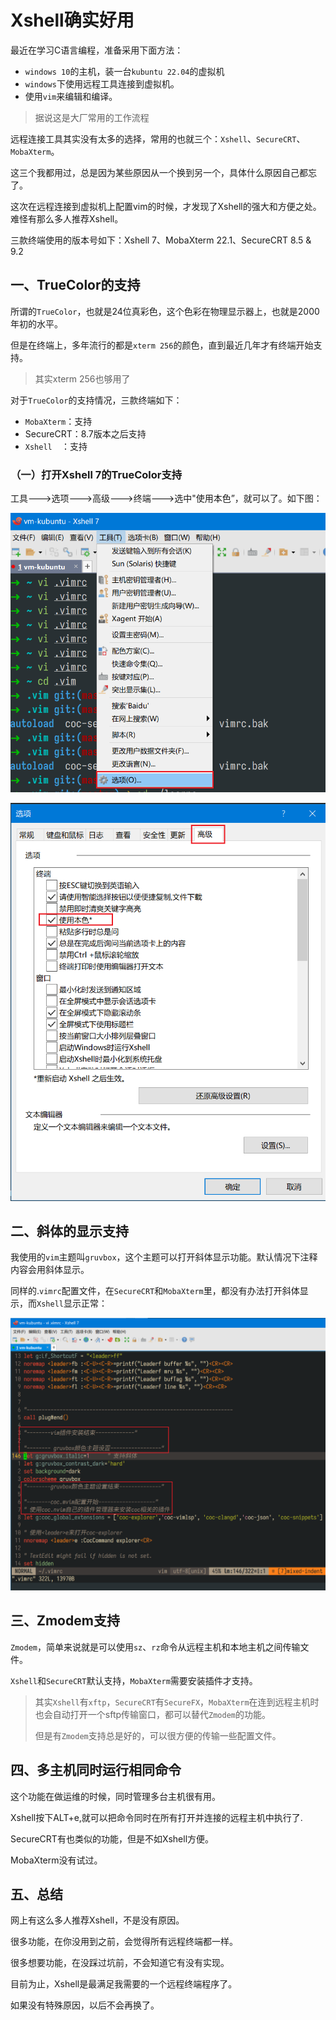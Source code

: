 # Xshell确实好用

最近在学习C语言编程，准备采用下面方法：

- `windows 10`的主机，装一台`kubuntu 22.04`的虚拟机
- `windows`下使用远程工具连接到虚拟机。
- 使用`vim`来编辑和编译。

> 据说这是大厂常用的工作流程

远程连接工具其实没有太多的选择，常用的也就三个：`Xshell`、`SecureCRT`、`MobaXterm`。

这三个我都用过，总是因为某些原因从一个换到另一个，具体什么原因自己都忘了。

这次在远程连接到虚拟机上配置vim的时候，才发现了Xshell的强大和方便之处。难怪有那么多人推荐Xshell。

三款终端使用的版本号如下：Xshell 7、MobaXterm 22.1、SecureCRT 8.5 & 9.2

## 一、TrueColor的支持

所谓的`TrueColor`，也就是24位真彩色，这个色彩在物理显示器上，也就是2000年初的水平。

但是在终端上，多年流行的都是`xterm 256`的颜色，直到最近几年才有终端开始支持。

> 其实xterm 256也够用了

对于`TrueColor`的支持情况，三款终端如下：

- `MobaXterm`：支持
- SecureCRT：8.7版本之后支持
- `Xshell  `：支持

### （一）打开Xshell 7的TrueColor支持

工具--->选项--->高级--->终端--->选中"使用本色”，就可以了。如下图：

![1657244469330](image/index/1657244469330.png)

![1657244513442](image/index/1657244513442.png)

## 二、斜体的显示支持

我使用的`vim`主题叫`gruvbox`，这个主题可以打开斜体显示功能。默认情况下注释内容会用斜体显示。

同样的.`vimrc`配置文件，在`SecureCRT`和`MobaXterm`里，都没有办法打开斜体显示，而`Xshell`显示正常：

![1657245551356](image/index/1657245551356.png)

## 三、Zmodem支持

`Zmodem`，简单来说就是可以使用`sz`、`rz`命令从远程主机和本地主机之间传输文件。

`Xshell`和`SecureCRT`默认支持，`MobaXterm`需要安装插件才支持。

> 其实`Xshell`有`xftp`，`SecureCRT`有`SecureFX`，`MobaXterm`在连到远程主机时也会自动打开一个sftp传输窗口，都可以替代`Zmodem`的功能。
>
> 但是有`Zmodem`支持总是好的，可以很方便的传输一些配置文件。

## 四、多主机同时运行相同命令

这个功能在做运维的时候，同时管理多台主机很有用。

Xshell按下ALT+e,就可以把命令同时在所有打开并连接的远程主机中执行了.

SecureCRT有也类似的功能，但是不如Xshell方便。

MobaXterm没有试过。

## 五、总结

网上有这么多人推荐Xshell，不是没有原因。

很多功能，在你没用到之前，会觉得所有远程终端都一样。

很多想要功能，在没踩过坑前，不会知道它有没有实现。

目前为止，Xshell是最满足我需要的一个远程终端程序了。

如果没有特殊原因，以后不会再换了。

